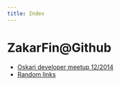 ```yaml
---
title: Index
---
```

# ZakarFin@Github

- [Oskari developer meetup 12/2014](/oskari)
- [Random links](/links.html)
